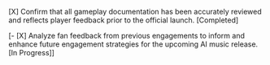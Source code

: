 [X] Confirm that all gameplay documentation has been accurately reviewed and reflects player feedback prior to the official launch. [Completed]

[- [X] Analyze fan feedback from previous engagements to inform and enhance future engagement strategies for the upcoming AI music release. [In Progress]]
